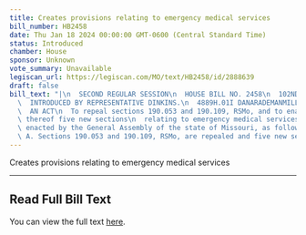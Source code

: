 ```yaml
---
title: Creates provisions relating to emergency medical services
bill_number: HB2458
date: Thu Jan 18 2024 00:00:00 GMT-0600 (Central Standard Time)
status: Introduced
chamber: House
sponsor: Unknown
vote_summary: Unavailable
legiscan_url: https://legiscan.com/MO/text/HB2458/id/2888639
draft: false
bill_text: "|\n  SECOND REGULAR SESSION\n  HOUSE BILL NO. 2458\n  102ND GENERAL ASSEMBLY\n\
  \  INTRODUCED BY REPRESENTATIVE DINKINS.\n  4889H.01I DANARADEMANMILLER,ChiefClerk\n\
  \  AN ACT\n  To repeal sections 190.053 and 190.109, RSMo, and to enact in lieu\
  \ thereof five new sections\n  relating to emergency medical services.\n  Be it\
  \ enacted by the General Assembly of the state of Missouri, as follows:\n  Section\
  \ A. Sections 190.053 and 190.109, RSMo, are repealed and five new sections"
---
```

Creates provisions relating to emergency medical services

---

## Read Full Bill Text

You can view the full text [here](https://legiscan.com/MO/text/HB2458/id/2888639).
